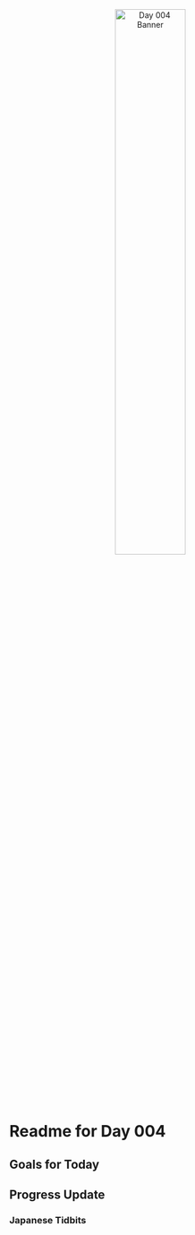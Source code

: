 <div align="center">
 <img src="../..Images/image_004.jpg" alt="Day 004 Banner" width="50%">
</div>

# Readme for Day 004

## Goals for Today

## Progress Update

### Japanese Tidbits

